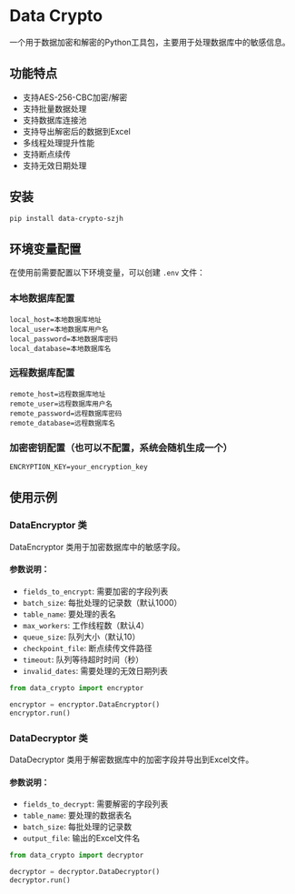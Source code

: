# Data Crypto

一个用于数据加密和解密的Python工具包，主要用于处理数据库中的敏感信息。

## 功能特点

- 支持AES-256-CBC加密/解密
- 支持批量数据处理
- 支持数据库连接池
- 支持导出解密后的数据到Excel
- 多线程处理提升性能
- 支持断点续传
- 支持无效日期处理

## 安装

```bash
pip install data-crypto-szjh
```

## 环境变量配置

在使用前需要配置以下环境变量，可以创建 `.env` 文件：

### 本地数据库配置
```.env
local_host=本地数据库地址
local_user=本地数据库用户名
local_password=本地数据库密码
local_database=本地数据库名
```

### 远程数据库配置
```.env
remote_host=远程数据库地址
remote_user=远程数据库用户名
remote_password=远程数据库密码
remote_database=远程数据库名
```

### 加密密钥配置（也可以不配置，系统会随机生成一个）
```.env
ENCRYPTION_KEY=your_encryption_key
```


## 使用示例

### DataEncryptor 类

DataEncryptor 类用于加密数据库中的敏感字段。

#### 参数说明：
- `fields_to_encrypt`: 需要加密的字段列表
- `batch_size`: 每批处理的记录数（默认1000）
- `table_name`: 要处理的表名
- `max_workers`: 工作线程数（默认4）
- `queue_size`: 队列大小（默认10）
- `checkpoint_file`: 断点续传文件路径
- `timeout`: 队列等待超时时间（秒）
- `invalid_dates`: 需要处理的无效日期列表

```python
from data_crypto import encryptor

encryptor = encryptor.DataEncryptor()
encryptor.run()
```

### DataDecryptor 类

DataDecryptor 类用于解密数据库中的加密字段并导出到Excel文件。

#### 参数说明：
- `fields_to_decrypt`: 需要解密的字段列表
- `table_name`: 要处理的数据表名
- `batch_size`: 每批处理的记录数
- `output_file`: 输出的Excel文件名

```python
from data_crypto import decryptor

decryptor = decryptor.DataDecryptor()
decryptor.run()
```
